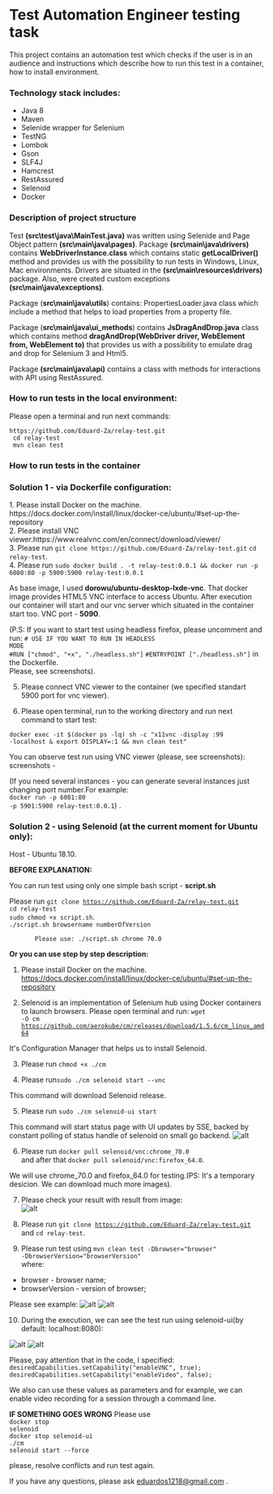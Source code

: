 # Test Automation Engineer testing task

This project contains an automation test which checks if the user is in an audience and instructions which describe how to run this test in a container, how to install environment.

<h3>Technology stack includes:</h3>
<ul>
<li>Java 8</li>
<li>Maven</li>
<li>Selenide wrapper for Selenium</li>
<li>TestNG</li>
<li>Lombok</li>
<li>Gson</li>
<li>SLF4J</li>
<li>Hamcrest</li>
<li>RestAssured</li>
<li>Selenoid</li>
<li>Docker</li>
</ul>

<h3>Description of project structure</h3>

Test <b>(src\test\java\MainTest.java)</b> was written using Selenide and Page Object pattern <b>(src\main\java\pages)</b>.
Package <b>(src\main\java\drivers)</b> contains <b>WebDriverInstance.class</b> which contains static <b>getLocalDriver()</b> method and provides us with the possibility to run tests in Windows, Linux, Mac environments. 
Drivers are situated in the <b>(src\main\resources\drivers)</b> package.
Also, were created custom exceptions <b>(src\main\java\exceptions)</b>.

Package (<b>src\main\java\utils</b>) contains: PropertiesLoader.java class which include a method that helps to load properties from a property file.


Package (<b>src\main\java\ui_methods</b>) contains <b>JsDragAndDrop.java</b> class which contains method <b>dragAndDrop(WebDriver driver, WebElement from, WebElement to)</b> that provides us with a possibility to emulate drag and drop for Selenium 3 and Html5.

Package <b>(src\main\java\api)</b> contains a class with methods for interactions with API using RestAssured.

<h3>How to run tests in the local environment:</h3>

<p>Please open a terminal and run next commands:</p>
<code>https://github.com/Eduard-Za/relay-test.git</code><br/>
<code> cd relay-test</code><br/>
<code> mvn clean test</code><br/>

<h3>How to run tests in the container</h3>

<h3>Solution 1 - via Dockerfile configuration:</h3>
1. Please install Docker on the machine.
https://docs.docker.com/install/linux/docker-ce/ubuntu/#set-up-the-repository</br>
2. Please install VNC viewer.https://www.realvnc.com/en/connect/download/viewer/</br>
3. Please run <code>git clone https://github.com/Eduard-Za/relay-test.git</code>
              <code>cd relay-test</code>.</br>
4. Please run <code>sudo docker build . -t relay-test:0.0.1 && docker run -p 6080:80 -p 5900:5900 relay-test:0.0.1</code></br>

As base image, I used <b>dorowu/ubuntu-desktop-lxde-vnc</b>. That docker image provides HTML5 VNC interface to access Ubuntu. After execution our container will start and our vnc server which situated in the container start too.
VNC port - <b>5090</b>. </br>

(P.S: If you want to start test using headless firefox, please uncomment and run:
<code># USE IF YOU WANT TO RUN IN HEADLESS MODE</code><br>
<code>#RUN ["chmod", "+x", "./headless.sh"]</code>
<code>#ENTRYPOINT ["./headless.sh"]</code> in the Dockerfile.<br>
Please, see screenshots).


5. Please connect VNC viewer to the container (we specified standart 5900 port for vnc viewer).

6. Please open terminal, run to the working directory and run next command to start test:

<code>docker exec -it $(docker ps -lq) sh -c "x11vnc -display :99 -localhost & export DISPLAY=:1 && mvn clean test" </code>

You can observe test run using VNC viewer (please, see screenshots):
screenshots -

(If you need several instances - you can generate several instances just changing port number.For example:</br>
<code>docker run -p 6081:80 -p 5901:5900 relay-test:0.0.1</code>) .



<h3>Solution 2 - using Selenoid (at the current moment for Ubuntu only):</h3>

Host - Ubuntu 18.10.

<b>BEFORE EXPLANATION:</b>

You can run test using only one simple bash script - <b>script.sh</b>

Please run <code>git clone https://github.com/Eduard-Za/relay-test.git</code><br>
           <code>cd relay-test</code><br>
           <code>sudo chmod +x script.sh</code>.<br>
           <code>./script.sh browsername numberOfVersion</code><br> 
           
           Please use: ./script.sh chrome 70.0
              
              
<b>Or you can use step by step description:</b>


1. Please install Docker on the machine.
https://docs.docker.com/install/linux/docker-ce/ubuntu/#set-up-the-repository

2. Selenoid is an implementation of Selenium hub using Docker containers to launch browsers.
Please open terminal and run:
<code>wget -O cm https://github.com/aerokube/cm/releases/download/1.5.6/cm_linux_amd64</code>

It's Configuration Manager that helps us to install Selenoid.

3. Please run <code>chmod +x ./cm</code>

4. Please run<code>sudo ./cm selenoid start --vnc</code>

This command will download Selenoid release.

5. Please run <code>sudo ./cm selenoid-ui start</code>

This command will start status page with UI updates by SSE, backed by constant polling of status handle of selenoid on small go backend.
![alt](https://github.com/Eduard-Za/relay-test/blob/master/images/image.png)

6. Please run <code>docker pull selenoid/vnc:chrome_70.0</code><br>
and after that <code>docker pull selenoid/vnc:firefox_64.0</code>.

We will use chrome_70.0 and firefox_64.0 for testing.(PS: It's a temporary desicion. We can download much more images).

7. Please check your result with result from image:</br>
![alt](https://github.com/Eduard-Za/relay-test/blob/master/images/Screenshot%20from%202018-12-20%2000-12-55.png)


8. Please run <code>git clone https://github.com/Eduard-Za/relay-test.git</code><br>
          and <code>cd relay-test</code>.
          
9. Please run test using <code>mvn clean test -Dbrowser="browser" -DbrowserVersion="browserVersion"</code>
<br>where:</br>
<ul>
          <li>browser - browser name;</li>
          <li>browserVersion - version of browser;</li>
</ul>

Please see example:
![alt](https://github.com/Eduard-Za/relay-test/blob/master/images/part1.png)
![alt](https://github.com/Eduard-Za/relay-test/blob/master/images/part2.png)


10. During the execution, we can see the test run using selenoid-ui(by default: localhost:8080):

![alt](https://github.com/Eduard-Za/relay-test/blob/master/images/Screenshot%20from%202018-12-20%2000-35-56.png)
![alt](https://github.com/Eduard-Za/relay-test/blob/master/images/Screenshot%20from%202018-12-20%2000-37-22.png)

Please, pay attention that in the code, I specified:
<code>desiredCapabilities.setCapability("enableVNC", true);
      desiredCapabilities.setCapability("enableVideo", false);</code>
      
We also can use these values as parameters and for example, we can enable video recording for a session through a command line.

<b>IF SOMETHING GOES WRONG</b>
Please use <br>
<code>docker stop selenoid</code><br>
<code>docker stop selenoid-ui</code><br>
<code>./cm selenoid start --force</code>

please, resolve conflicts and run test again.

If you have any questions, please ask eduardos1218@gmail.com .
